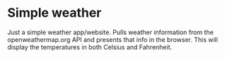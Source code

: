 # Simple weather

Just a simple weather app/website. Pulls weather information from the openweathermap.org API and presents that info in the browser. This will display the temperatures in both Celsius and Fahrenheit.
